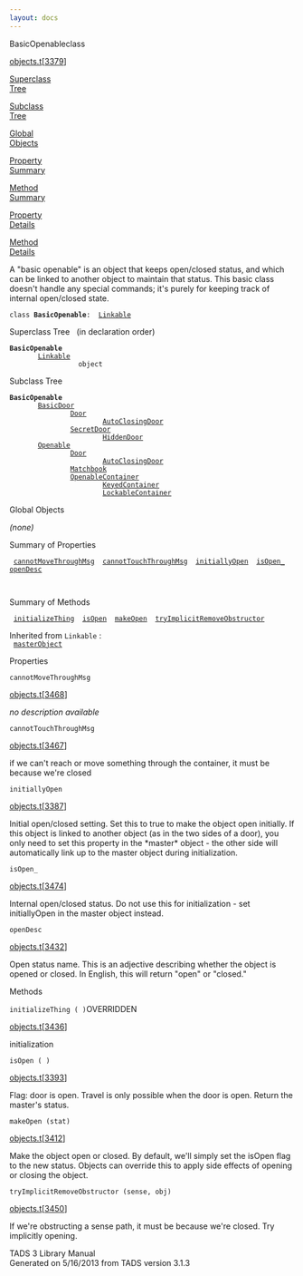 ```yaml
---
layout: docs
---
```

<span class="title">BasicOpenable</span><span class="type">class</span>

[objects.t](../file/objects.t.html)\[[3379](../source/objects.t.html#3379)\]

[Superclass  
Tree](#_SuperClassTree_)

[Subclass  
Tree](#_SubClassTree_)

[Global  
Objects](#_ObjectSummary_)

[Property  
Summary](#_PropSummary_)

[Method  
Summary](#_MethodSummary_)

[Property  
Details](#_Properties_)

[Method  
Details](#_Methods_)

<div class="fdesc">

A "basic openable" is an object that keeps open/closed status, and which
can be linked to another object to maintain that status. This basic
class doesn't handle any special commands; it's purely for keeping track
of internal open/closed state.

`class `**`BasicOpenable`**` :   `[`Linkable`](../object/Linkable.html)

</div>

<span id="_SuperClassTree_"></span>

<div class="mjhd">

<span class="hdln">Superclass Tree</span>   (in declaration order)

</div>

**`BasicOpenable`**  
`         `[`Linkable`](../object/Linkable.html)  
`                 object`  
<span id="_SubClassTree_"></span>

<div class="mjhd">

<span class="hdln">Subclass Tree</span>  

</div>

**`BasicOpenable`**  
`         `[`BasicDoor`](../object/BasicDoor.html)  
`                 `[`Door`](../object/Door.html)  
`                         `[`AutoClosingDoor`](../object/AutoClosingDoor.html)  
`                 `[`SecretDoor`](../object/SecretDoor.html)  
`                         `[`HiddenDoor`](../object/HiddenDoor.html)  
`         `[`Openable`](../object/Openable.html)  
`                 `[`Door`](../object/Door.html)  
`                         `[`AutoClosingDoor`](../object/AutoClosingDoor.html)  
`                 `[`Matchbook`](../object/Matchbook.html)  
`                 `[`OpenableContainer`](../object/OpenableContainer.html)  
`                         `[`KeyedContainer`](../object/KeyedContainer.html)  
`                         `[`LockableContainer`](../object/LockableContainer.html)  
<span id="_ObjectSummary_"></span>

<div class="mjhd">

<span class="hdln">Global Objects</span>  

</div>

*(none)* <span id="_PropSummary_"></span>

<div class="mjhd">

<span class="hdln">Summary of Properties</span>  

</div>

` `[`cannotMoveThroughMsg`](#cannotMoveThroughMsg)`  `[`cannotTouchThroughMsg`](#cannotTouchThroughMsg)`  `[`initiallyOpen`](#initiallyOpen)`  `[`isOpen_`](#isOpen_)`  `[`openDesc`](#openDesc)`  `

` `

<span id="_MethodSummary_"></span>

<div class="mjhd">

<span class="hdln">Summary of Methods</span>  

</div>

` `[`initializeThing`](#initializeThing)`  `[`isOpen`](#isOpen)`  `[`makeOpen`](#makeOpen)`  `[`tryImplicitRemoveObstructor`](#tryImplicitRemoveObstructor)`  `

Inherited from `Linkable` :  
` `[`masterObject`](../object/Linkable.html#masterObject)`  `

<span id="_Properties_"></span>

<div class="mjhd">

<span class="hdln">Properties</span>  

</div>

<span id="cannotMoveThroughMsg"></span>

`cannotMoveThroughMsg`

[objects.t](../file/objects.t.html)\[[3468](../source/objects.t.html#3468)\]

<div class="desc">

*no description available*

</div>

<span id="cannotTouchThroughMsg"></span>

`cannotTouchThroughMsg`

[objects.t](../file/objects.t.html)\[[3467](../source/objects.t.html#3467)\]

<div class="desc">

if we can't reach or move something through the container, it must be
because we're closed

</div>

<span id="initiallyOpen"></span>

`initiallyOpen`

[objects.t](../file/objects.t.html)\[[3387](../source/objects.t.html#3387)\]

<div class="desc">

Initial open/closed setting. Set this to true to make the object open
initially. If this object is linked to another object (as in the two
sides of a door), you only need to set this property in the \*master\*
object - the other side will automatically link up to the master object
during initialization.

</div>

<span id="isOpen_"></span>

`isOpen_`

[objects.t](../file/objects.t.html)\[[3474](../source/objects.t.html#3474)\]

<div class="desc">

Internal open/closed status. Do not use this for initialization - set
initiallyOpen in the master object instead.

</div>

<span id="openDesc"></span>

`openDesc`

[objects.t](../file/objects.t.html)\[[3432](../source/objects.t.html#3432)\]

<div class="desc">

Open status name. This is an adjective describing whether the object is
opened or closed. In English, this will return "open" or "closed."

</div>

<span id="_Methods_"></span>

<div class="mjhd">

<span class="hdln">Methods</span>  

</div>

<span id="initializeThing"></span>

`initializeThing ( )`<span class="rem">OVERRIDDEN</span>

[objects.t](../file/objects.t.html)\[[3436](../source/objects.t.html#3436)\]

<div class="desc">

initialization

</div>

<span id="isOpen"></span>

`isOpen ( )`

[objects.t](../file/objects.t.html)\[[3393](../source/objects.t.html#3393)\]

<div class="desc">

Flag: door is open. Travel is only possible when the door is open.
Return the master's status.

</div>

<span id="makeOpen"></span>

`makeOpen (stat)`

[objects.t](../file/objects.t.html)\[[3412](../source/objects.t.html#3412)\]

<div class="desc">

Make the object open or closed. By default, we'll simply set the isOpen
flag to the new status. Objects can override this to apply side effects
of opening or closing the object.

</div>

<span id="tryImplicitRemoveObstructor"></span>

`tryImplicitRemoveObstructor (sense, obj)`

[objects.t](../file/objects.t.html)\[[3450](../source/objects.t.html#3450)\]

<div class="desc">

If we're obstructing a sense path, it must be because we're closed. Try
implicitly opening.

</div>

<div class="ftr">

TADS 3 Library Manual  
Generated on 5/16/2013 from TADS version 3.1.3

</div>
